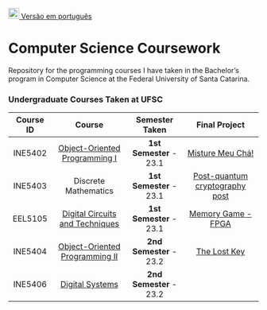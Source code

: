 [<kbd><img title="Brazilian Portuguese" alt="Brazilian Portuguese" src="https://flagicons.lipis.dev/flags/4x3/br.svg" width="22"></kbd> Versão em português](README_PT.md)

# Computer Science Coursework
Repository for the programming courses I have taken in the Bachelor’s program in Computer Science at the Federal University of Santa Catarina.

### Undergraduate Courses Taken at UFSC

| Course ID |             Course             | Semester Taken | Final Project |
| :-------: | :----------------------------: | :------------: | :-----------: |
|  INE5402  | [Object-Oriented Programming I](./Object-Oriented%20Programming%20I/) | **1st Semester** - 23.1 | [Misture Meu Chá!](https://github.com/pehqge/Misture-Meu-Cha) |
|  INE5403  | Discrete Mathematics | **1st Semester** - 23.1 | [Post-quantum cryptography post](https://www.instagram.com/p/CuhyapYRquF/?img_index=1) |
|  EEL5105  | [Digital Circuits and Techniques](https://github.com/pehqge/UFSC/tree/main/Circuitos%20Digitais) | **1st Semester** - 23.1 | [Memory Game - FPGA](https://github.com/pehqge/UFSC/tree/main/Circuitos%20Digitais/Trabalho%20Final%20da%20Disciplina)
|  INE5404  | [Object-Oriented Programming II](https://github.com/pehqge/oop-2) | **2nd Semester** - 23.2 | [The Lost Key](https://github.com/pehqge/the-lost-key) |
|  INE5406  | [Digital Systems](https://github.com/pehqge/UFSC/tree/main/Sistemas%20Digitais) | **2nd Semester** - 23.2 |  |